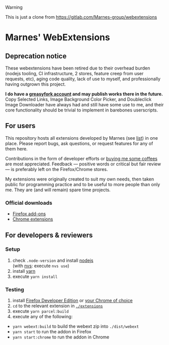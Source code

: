 > [!WARNING]
> This is just a clone from https://gitlab.com/Marnes-group/webextensions


# Marnes' WebExtensions

## Deprecation notice

These webextensions have been retired due to their overhead burden (nodejs tooling, CI infrastructure, 2 stores, feature creep from user requests, etc), aging code quality, lack of use to myself, and professionally having outgrown this project.

**I do have a [greasyfork account](https://greasyfork.org/en/users/18593-marnes) and may publish works there in the future.** Copy Selected Links, Image Background Color Picker, and Doubleclick Image Downloader have always had and still have some use to me, and their core functionality should be trivial to implement in barebones userscripts.

## For users

This repository hosts all extensions developed by Marnes (see
[list](./extensions)) in one place. Please report bugs, ask questions, or
request features for any of them here.

Contributions in the form of developer efforts or
[buying me some coffees](https://www.buymeacoffee.com/marnes) are most
appreciated. Feedback — positive words or critical but fair review — is
preferably left on the Firefox/Chrome stores.

My extensions were originally created to suit my own needs, then taken public
for programming practice and to be useful to more people than only me. They are
(and will remain) spare time projects.

### Official downloads

- [Firefox add-ons](https://addons.mozilla.org/en-US/firefox/user/4545060/)
- [Chrome extensions](https://chrome.google.com/webstore/search/Marnes?_category=extensions)

## For developers & reviewers

### Setup

1. check `.node-version` and install [nodejs](https://nodejs.org/)  
   (with [nvs](https://github.com/jasongin/nvs): execute `nvs use`)
2. install [yarn](https://yarnpkg.com/)
3. execute `yarn install`

### Testing

1. install
   [Firefox Developer Edition](https://www.mozilla.org/firefox/developer/) or
   [your Chrome of choice](https://dev.chromium.org/getting-involved/dev-channel)
2. `cd` to the relevant extension in [`./extensions`](./extensions)
3. execute `yarn parcel:build`
4. execute any of the following:

- `yarn webext:build` to build the webext zip into `./dist/webext`
- `yarn start` to run the addon in Firefox
- `yarn start:chrome` to run the addon in Chrome
